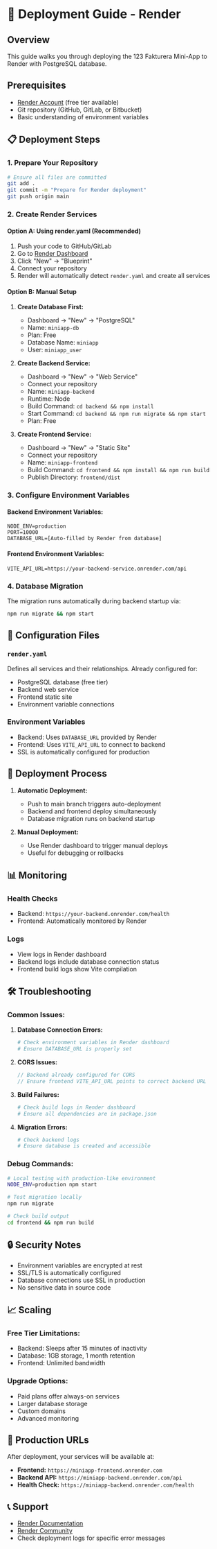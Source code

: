 # 🚀 Deployment Guide - Render

## Overview
This guide walks you through deploying the 123 Fakturera Mini-App to Render with PostgreSQL database.

## Prerequisites
- [Render Account](https://render.com) (free tier available)
- Git repository (GitHub, GitLab, or Bitbucket)
- Basic understanding of environment variables

## 📋 Deployment Steps

### 1. Prepare Your Repository
```bash
# Ensure all files are committed
git add .
git commit -m "Prepare for Render deployment"
git push origin main
```

### 2. Create Render Services

#### Option A: Using render.yaml (Recommended)
1. Push your code to GitHub/GitLab
2. Go to [Render Dashboard](https://dashboard.render.com)
3. Click "New" → "Blueprint"
4. Connect your repository
5. Render will automatically detect `render.yaml` and create all services

#### Option B: Manual Setup
1. **Create Database First:**
   - Dashboard → "New" → "PostgreSQL"
   - Name: `miniapp-db`
   - Plan: Free
   - Database Name: `miniapp`
   - User: `miniapp_user`

2. **Create Backend Service:**
   - Dashboard → "New" → "Web Service"
   - Connect your repository
   - Name: `miniapp-backend`
   - Runtime: Node
   - Build Command: `cd backend && npm install`
   - Start Command: `cd backend && npm run migrate && npm start`
   - Plan: Free

3. **Create Frontend Service:**
   - Dashboard → "New" → "Static Site"
   - Connect your repository
   - Name: `miniapp-frontend`
   - Build Command: `cd frontend && npm install && npm run build`
   - Publish Directory: `frontend/dist`

### 3. Configure Environment Variables

#### Backend Environment Variables:
```env
NODE_ENV=production
PORT=10000
DATABASE_URL=[Auto-filled by Render from database]
```

#### Frontend Environment Variables:
```env
VITE_API_URL=https://your-backend-service.onrender.com/api
```

### 4. Database Migration
The migration runs automatically during backend startup via:
```bash
npm run migrate && npm start
```

## 🔧 Configuration Files

### `render.yaml`
Defines all services and their relationships. Already configured for:
- PostgreSQL database (free tier)
- Backend web service
- Frontend static site
- Environment variable connections

### Environment Variables
- Backend: Uses `DATABASE_URL` provided by Render
- Frontend: Uses `VITE_API_URL` to connect to backend
- SSL is automatically configured for production

## 🚀 Deployment Process

1. **Automatic Deployment:**
   - Push to main branch triggers auto-deployment
   - Backend and frontend deploy simultaneously
   - Database migration runs on backend startup

2. **Manual Deployment:**
   - Use Render dashboard to trigger manual deploys
   - Useful for debugging or rollbacks

## 📊 Monitoring

### Health Checks
- Backend: `https://your-backend.onrender.com/health`
- Frontend: Automatically monitored by Render

### Logs
- View logs in Render dashboard
- Backend logs include database connection status
- Frontend build logs show Vite compilation

## 🛠 Troubleshooting

### Common Issues:

1. **Database Connection Errors:**
   ```bash
   # Check environment variables in Render dashboard
   # Ensure DATABASE_URL is properly set
   ```

2. **CORS Issues:**
   ```javascript
   // Backend already configured for CORS
   // Ensure frontend VITE_API_URL points to correct backend URL
   ```

3. **Build Failures:**
   ```bash
   # Check build logs in Render dashboard
   # Ensure all dependencies are in package.json
   ```

4. **Migration Errors:**
   ```bash
   # Check backend logs
   # Ensure database is created and accessible
   ```

### Debug Commands:
```bash
# Local testing with production-like environment
NODE_ENV=production npm start

# Test migration locally
npm run migrate

# Check build output
cd frontend && npm run build
```

## 🔒 Security Notes

- Environment variables are encrypted at rest
- SSL/TLS is automatically configured
- Database connections use SSL in production
- No sensitive data in source code

## 📈 Scaling

### Free Tier Limitations:
- Backend: Sleeps after 15 minutes of inactivity
- Database: 1GB storage, 1 month retention
- Frontend: Unlimited bandwidth

### Upgrade Options:
- Paid plans offer always-on services
- Larger database storage
- Custom domains
- Advanced monitoring

## 🎯 Production URLs

After deployment, your services will be available at:
- **Frontend:** `https://miniapp-frontend.onrender.com`
- **Backend API:** `https://miniapp-backend.onrender.com/api`
- **Health Check:** `https://miniapp-backend.onrender.com/health`

## 📞 Support

- [Render Documentation](https://render.com/docs)
- [Render Community](https://community.render.com)
- Check deployment logs for specific error messages
